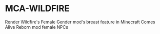 # MCA-WILDFIRE
Render Wildfire's Female Gender mod's breast feature in Minecraft Comes Alive Reborn mod female NPCs
